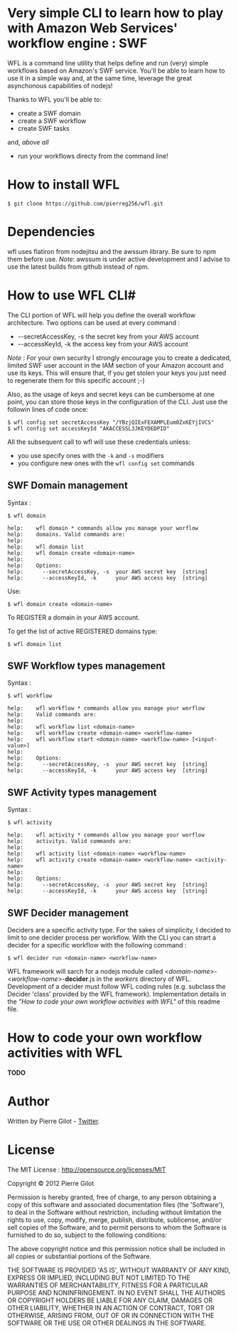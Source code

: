 # Very simple CLI to learn how to play with Amazon Web Services' workflow engine : SWF #

WFL is a command line utility that helps define and run (very) simple workflows based on Amazon's SWF service. 
You'll be able to learn how to use it in a simple way and, at the same time, leverage the great asynchonous capabilities
of nodejs!

Thanks to WFL you'll be able to:
* create a SWF domain
* create a SWF workflow
* create SWF tasks

and, *above all*
* run your workflows directy from the command line!

# How to install WFL #

    $ git clone https://github.com/pierreg256/wfl.git

# Dependencies #
wfl uses flatiron from nodejitsu and the awssum library. Be sure to npm them before use.
*Note*: awssum is under active development and I advise to use the latest builds from github instead of npm.

# How to use WFL CLI#
The CLI portion of WFL will help you define the overall workflow architecture. Two options can be used at every command :
* --secretAccessKey, -s  the secret key from your AWS account
* --accessKeyId, -k      the access key from your AWS account

*Note* : For your own security I strongly encourage you to create a dedicated, limited SWF user account in the IAM section of your Amazon account and use its keys.
This will ensure that, if you get stolen your keys you just need to regenerate them for this specific account ;-)

Also, as the usage of keys and secret keys can be cumbersome at one point, you can store those keys in the configuration of the CLI.
Just use the followin lines of code once:

    $ wfl config set secretAccessKey "/YBzjQIExFEXAMPLEum0ZxKEYjIVCS"
    $ wfl config set accessKeyId "AKACCESSL3JKEYDEDPID"
    
All the subsequent call to wfl will use these credentials unless:
* you use specify ones with the ```-k``` and ```-s``` modifiers
* you configure new ones with the ```wfl config set``` commands

## SWF Domain management
Syntax : 

    $ wfl domain
    
    help:    wfl domain * commands allow you manage your worflow
    help:    domains. Valid commands are:
    help:    
    help:    wfl domain list
    help:    wfl domain create <domain-name>
    help:    
    help:    Options:
    help:      --secretAccessKey, -s  your AWS secret key  [string]
    help:      --accessKeyId, -k      your AWS access key  [string]

Use:

    $ wfl domain create <domain-name>
    
To REGISTER a domain in your AWS account.

To get the list of active REGISTERED domains type:

    $ wfl domain list 


## SWF Workflow types management
Syntax :

    $ wfl workflow
    
    help:    wfl workflow * commands allow you manage your worflow
    help:    Valid commands are:
    help:    
    help:    wfl workflow list <domain-name>
    help:    wfl workflow create <domain-name> <workflow-name>
    help:    wfl workflow start <domain-name> <workflow-name> [<input-value>]
    help:    
    help:    Options:
    help:      --secretAccessKey, -s  your AWS secret key  [string]
    help:      --accessKeyId, -k      your AWS access key  [string]

## SWF Activity types management
Syntax :

    $ wfl activity
    
    help:    wfl activity * commands allow you manage your worflow
    help:    activitys. Valid commands are:
    help:    
    help:    wfl activity list <domain-name> <workflow-name>
    help:    wfl activity create <domain-name> <workflow-name> <activity-name>
    help:    
    help:    Options:
    help:      --secretAccessKey, -s  your AWS secret key  [string]
    help:      --accessKeyId, -k      your AWS access key  [string]


## SWF Decider management
Deciders are a specific activity type. For the sakes of simplicity, I decided to limit to one decider process per workflow.
With the CLI you can strart a decider for a specific workflow with the following command :

    $ wfl decider run <domain-name> <workflow-name>

WFL framework will sarch for a nodejs module called <*domain-name*>-<*workflow-name*>-**decider**.js in the *workers* directory of WFL.
Development of a decider must follow WFL coding rules (e.g. subclass the Decider 'class' provided by the WFL framework). 
Implementation details in the *"How to code your own workflow activities with WFL"* of this readme file.



# How to code your own workflow activities with WFL

**TODO**


# Author #

Written by Pierre Gilot - [Twitter](https://twitter.com/pierreg256).

# License #

The MIT License : http://opensource.org/licenses/MIT

Copyright &copy; 2012 Pierre Gilot

Permission is hereby granted, free of charge, to any person obtaining a copy of this software and associated
documentation files (the 'Software'), to deal in the Software without restriction, including without limitation the
rights to use, copy, modify, merge, publish, distribute, sublicense, and/or sell copies of the Software, and to permit
persons to whom the Software is furnished to do so, subject to the following conditions:

The above copyright notice and this permission notice shall be included in all copies or substantial portions of the
Software.

THE SOFTWARE IS PROVIDED 'AS IS', WITHOUT WARRANTY OF ANY KIND, EXPRESS OR IMPLIED, INCLUDING BUT NOT LIMITED TO THE
WARRANTIES OF MERCHANTABILITY, FITNESS FOR A PARTICULAR PURPOSE AND NONINFRINGEMENT. IN NO EVENT SHALL THE AUTHORS OR
COPYRIGHT HOLDERS BE LIABLE FOR ANY CLAIM, DAMAGES OR OTHER LIABILITY, WHETHER IN AN ACTION OF CONTRACT, TORT OR
OTHERWISE, ARISING FROM, OUT OF OR IN CONNECTION WITH THE SOFTWARE OR THE USE OR OTHER DEALINGS IN THE SOFTWARE.


